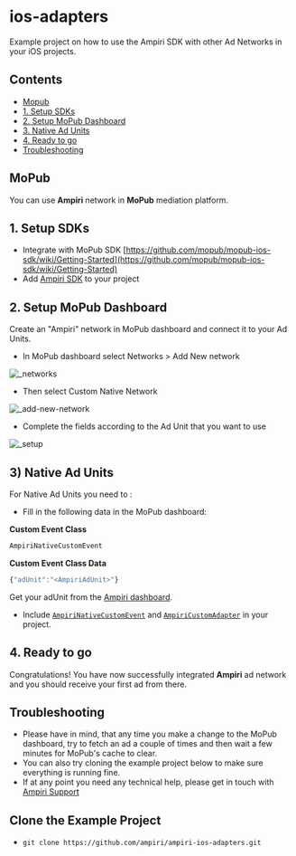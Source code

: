 # ios-adapters
Example project on how to use the Ampiri SDK with other Ad Networks in your iOS projects.

## Contents
* [Mopub](#mopub)
* [1. Setup SDKs](#1-setup-sdks)
* [2. Setup MoPub Dashboard](#2-setup-mopub-dashboard)
* [3. Native Ad Units](#3-native-ad-units)
* [4. Ready to go](#4-ready-to-go)
* [Troubleshooting](#troubleshooting)



## MoPub
You can use **Ampiri** network in **MoPub** mediation platform.



## 1. Setup SDKs

* Integrate with MoPub SDK [https://github.com/mopub/mopub-ios-sdk/wiki/Getting-Started](https://github.com/mopub/mopub-ios-sdk/wiki/Getting-Started)
* Add [Ampiri SDK](https://github.com/ampiri/ampiri-ios-sdk) to your project


## 2. Setup MoPub Dashboard

Create an "Ampiri" network in MoPub dashboard and connect it to your Ad Units.

* In MoPub dashboard select Networks  > Add New network

![_networks](https://raw.githubusercontent.com/ampiri/ampiri-ios-adapters/master/images/first_step.png)

* Then select Custom Native Network

![_add-new-network](https://raw.githubusercontent.com/ampiri/ampiri-ios-adapters/master/images/second_step.png)

* Complete the fields according to the Ad Unit that you want to use

![_setup](https://raw.githubusercontent.com/ampiri/ampiri-ios-adapters/master/images/third_step.png)




## 3) Native Ad Units
For Native Ad Units you need to :

- Fill in the following data in the MoPub dashboard:

**Custom Event Class**

```javascript
AmpiriNativeCustomEvent
```

**Custom Event Class Data**

```javascript
{"adUnit":"<AmpiriAdUnit>"}
```

Get your adUnit from the [Ampiri dashboard](https://ui.ampiri.com/).

- Include [`AmpiriNativeCustomEvent`](linkHere) and [`AmpiriCustomAdapter`](linkHere) in your project.



## 4. Ready to go

Congratulations! You have now successfully integrated **Ampiri** ad network and you should receive your first ad from there.

## Troubleshooting

- Please have in mind, that any time you make a change to the MoPub dashboard, try to fetch an ad a couple of times and then wait a few minutes for MoPub's cache to clear.
- You can also try cloning the example project below to make sure everything is running fine.
- If at any point you need any technical help, please get in touch with [Ampiri Support](https://docs.ampiri.com/)

## Clone the Example Project
* `git clone https://github.com/ampiri/ampiri-ios-adapters.git`

